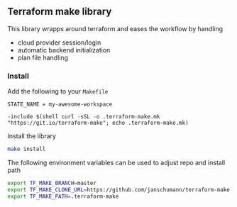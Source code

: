 ## Terraform make library

This library wrapps around terraform and eases the workflow by handling 
- cloud provider session/login
- automatic backend initialization
- plan file handling

### Install

Add the following to your `Makefile`
```
STATE_NAME = my-awesome-workspace

-include $(shell curl -sSL -o .terraform-make.mk "https://git.io/terraform-make"; echo .terraform-make.mk)
```

Install the library
```bash
make install
```

The following environment variables can be used to adjust repo and install path
```bash
export TF_MAKE_BRANCH=master
export TF_MAKE_CLONE_URL=https://github.com/janschumann/terraform-make.git
export TF_MAKE_PATH=.terraform-make
```


